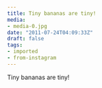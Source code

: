 ```yaml
---
title: Tiny bananas are tiny!
media:
- media-0.jpg
date: "2011-07-24T04:09:33Z"
draft: false
tags:
- imported
- from-instagram
---
```

Tiny bananas are tiny\!
